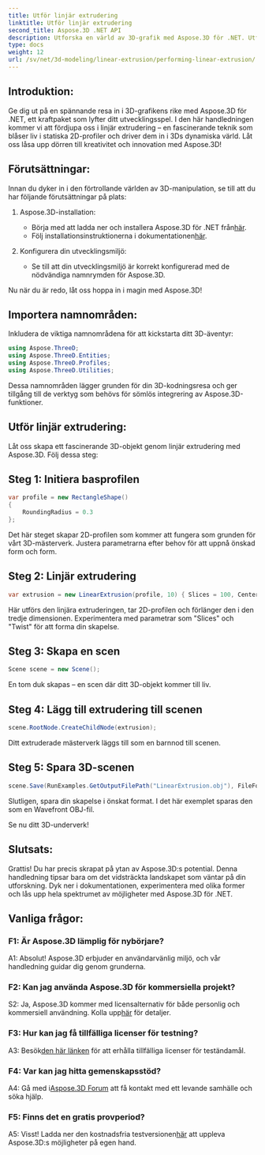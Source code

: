 ```yaml
---
title: Utför linjär extrudering
linktitle: Utför linjär extrudering
second_title: Aspose.3D .NET API
description: Utforska en värld av 3D-grafik med Aspose.3D för .NET. Utför linjär extrudering i denna steg-för-steg-guide.
type: docs
weight: 12
url: /sv/net/3d-modeling/linear-extrusion/performing-linear-extrusion/
---
```

## Introduktion:

Ge dig ut på en spännande resa in i 3D-grafikens rike med Aspose.3D för .NET, ett kraftpaket som lyfter ditt utvecklingsspel. I den här handledningen kommer vi att fördjupa oss i linjär extrudering – en fascinerande teknik som blåser liv i statiska 2D-profiler och driver dem in i 3Ds dynamiska värld. Låt oss låsa upp dörren till kreativitet och innovation med Aspose.3D!

## Förutsättningar:

Innan du dyker in i den förtrollande världen av 3D-manipulation, se till att du har följande förutsättningar på plats:

1. Aspose.3D-installation:
   -  Börja med att ladda ner och installera Aspose.3D för .NET från[här](https://releases.aspose.com/3d/net/).
   -  Följ installationsinstruktionerna i dokumentationen[här](https://reference.aspose.com/3d/net/).

2. Konfigurera din utvecklingsmiljö:
   - Se till att din utvecklingsmiljö är korrekt konfigurerad med de nödvändiga namnrymden för Aspose.3D.

Nu när du är redo, låt oss hoppa in i magin med Aspose.3D!

## Importera namnområden:

Inkludera de viktiga namnområdena för att kickstarta ditt 3D-äventyr:

```csharp
using Aspose.ThreeD;
using Aspose.ThreeD.Entities;
using Aspose.ThreeD.Profiles;
using Aspose.ThreeD.Utilities;
```

Dessa namnområden lägger grunden för din 3D-kodningsresa och ger tillgång till de verktyg som behövs för sömlös integrering av Aspose.3D-funktioner.

## Utför linjär extrudering:

Låt oss skapa ett fascinerande 3D-objekt genom linjär extrudering med Aspose.3D. Följ dessa steg:

## Steg 1: Initiera basprofilen
```csharp
var profile = new RectangleShape()
{
    RoundingRadius = 0.3
};
```

Det här steget skapar 2D-profilen som kommer att fungera som grunden för vårt 3D-mästerverk. Justera parametrarna efter behov för att uppnå önskad form och form.

## Steg 2: Linjär extrudering
```csharp
var extrusion = new LinearExtrusion(profile, 10) { Slices = 100, Center = true, Twist = 360, TwistOffset = new Vector3(10, 0, 0) };
```

Här utförs den linjära extruderingen, tar 2D-profilen och förlänger den i den tredje dimensionen. Experimentera med parametrar som "Slices" och "Twist" för att forma din skapelse.

## Steg 3: Skapa en scen
```csharp
Scene scene = new Scene();
```

En tom duk skapas – en scen där ditt 3D-objekt kommer till liv.

## Steg 4: Lägg till extrudering till scenen
```csharp
scene.RootNode.CreateChildNode(extrusion);
```

Ditt extruderade mästerverk läggs till som en barnnod till scenen.

## Steg 5: Spara 3D-scenen
```csharp
scene.Save(RunExamples.GetOutputFilePath("LinearExtrusion.obj"), FileFormat.WavefrontOBJ);
```

Slutligen, spara din skapelse i önskat format. I det här exemplet sparas den som en Wavefront OBJ-fil.

Se nu ditt 3D-underverk!

## Slutsats:

Grattis! Du har precis skrapat på ytan av Aspose.3D:s potential. Denna handledning tipsar bara om det vidsträckta landskapet som väntar på din utforskning. Dyk ner i dokumentationen, experimentera med olika former och lås upp hela spektrumet av möjligheter med Aspose.3D för .NET.

## Vanliga frågor:

### F1: Är Aspose.3D lämplig för nybörjare?

A1: Absolut! Aspose.3D erbjuder en användarvänlig miljö, och vår handledning guidar dig genom grunderna.

### F2: Kan jag använda Aspose.3D för kommersiella projekt?

 S2: Ja, Aspose.3D kommer med licensalternativ för både personlig och kommersiell användning. Kolla upp[här](https://purchase.aspose.com/buy) för detaljer.

### F3: Hur kan jag få tillfälliga licenser för testning?

 A3: Besök[den här länken](https://purchase.aspose.com/temporary-license/) för att erhålla tillfälliga licenser för teständamål.

### F4: Var kan jag hitta gemenskapsstöd?

 A4: Gå med i[Aspose.3D Forum](https://forum.aspose.com/c/3d/18) att få kontakt med ett levande samhälle och söka hjälp.

### F5: Finns det en gratis provperiod?

 A5: Visst! Ladda ner den kostnadsfria testversionen[här](https://releases.aspose.com/) att uppleva Aspose.3D:s möjligheter på egen hand.